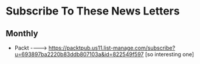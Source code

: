 # Subscribe To These News Letters
## Monthly
* Packt ----> https://packtpub.us11.list-manage.com/subscribe?u=693897ba2220b83ddb807103a&id=822549f597
[so interesting one]
